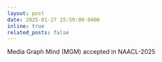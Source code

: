 ```yaml
---
layout: post
date: 2025-01-27 15:59:00-0400
inline: true
related_posts: false
---
```


Media Graph Mind (MGM) accepted in NAACL-2025
